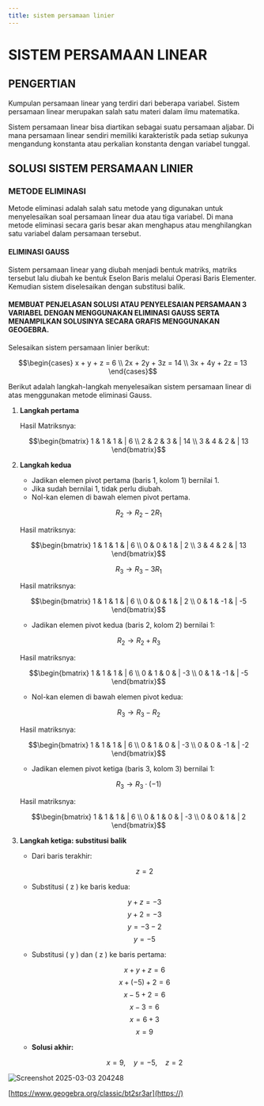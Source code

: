 ```yaml
---
title: sistem persamaan linier
---
```


# SISTEM PERSAMAAN LINEAR
## PENGERTIAN
Kumpulan persamaan linear yang terdiri dari beberapa variabel. Sistem persamaan linear merupakan salah satu materi dalam ilmu matematika.

Sistem persamaan linear bisa diartikan sebagai suatu persamaan aljabar. Di mana persamaan linear sendiri memiliki karakteristik pada setiap sukunya mengandung konstanta atau perkalian konstanta dengan variabel tunggal.

## SOLUSI SISTEM PERSAMAAN LINIER
### METODE ELIMINASI
Metode eliminasi adalah salah satu metode yang digunakan untuk menyelesaikan soal persamaan linear dua atau tiga variabel. Di mana metode eliminasi secara garis besar akan menghapus atau menghilangkan satu variabel dalam persamaan tersebut.

#### ELIMINASI GAUSS
Sistem persamaan linear yang diubah menjadi bentuk matriks, matriks tersebut lalu diubah ke bentuk Eselon Baris melalui Operasi Baris Elementer. Kemudian sistem diselesaikan dengan substitusi balik.

#### MEMBUAT PENJELASAN SOLUSI ATAU PENYELESAIAN PERSAMAAN 3 VARIABEL DENGAN MENGGUNAKAN ELIMINASI GAUSS SERTA MENAMPILKAN SOLUSINYA SECARA GRAFIS MENGGUNAKAN GEOGEBRA.

Selesaikan sistem persamaan linier berikut:

$$\begin{cases} x + y + z = 6 \\ 2x + 2y + 3z = 14 \\ 3x + 4y + 2z = 13 \end{cases}$$

Berikut adalah langkah-langkah menyelesaikan sistem persamaan linear di atas menggunakan metode eliminasi Gauss.

1. **Langkah pertama**

   Hasil Matriksnya:

   $$\begin{bmatrix} 1 & 1 & 1 & | 6 \\ 2 & 2 & 3 & | 14 \\ 3 & 4 & 2 & | 13 \end{bmatrix}$$

2. **Langkah kedua**
   - Jadikan elemen pivot pertama (baris 1, kolom 1) bernilai 1.
   - Jika sudah bernilai 1, tidak perlu diubah.
   - Nol-kan elemen di bawah elemen pivot pertama.

   $$ R_2 \to R_2 - 2R_1 $$

   Hasil matriksnya:

   $$\begin{bmatrix} 1 & 1 & 1 & | 6 \\ 0 & 0 & 1 & | 2 \\ 3 & 4 & 2 & | 13 \end{bmatrix}$$

   $$ R_3 \to R_3 - 3R_1 $$

   Hasil matriksnya:

   $$\begin{bmatrix} 1 & 1 & 1 & | 6 \\ 0 & 0 & 1 & | 2 \\ 0 & 1 & -1 & | -5 \end{bmatrix}$$

   - Jadikan elemen pivot kedua (baris 2, kolom 2) bernilai 1:

   $$ R_2 \to R_2 + R_3 $$

   Hasil matriksnya:

   $$\begin{bmatrix} 1 & 1 & 1 & | 6 \\ 0 & 1 & 0 & | -3 \\ 0 & 1 & -1 & | -5 \end{bmatrix}$$

   - Nol-kan elemen di bawah elemen pivot kedua:

   $$ R_3 \to R_3 - R_2 $$

   Hasil matriksnya:

   $$\begin{bmatrix} 1 & 1 & 1 & | 6 \\ 0 & 1 & 0 & | -3 \\ 0 & 0 & -1 & | -2 \end{bmatrix}$$

   - Jadikan elemen pivot ketiga (baris 3, kolom 3) bernilai 1:

   $$ R_3 \to R_3 \cdot (-1) $$

   Hasil matriksnya:

   $$\begin{bmatrix} 1 & 1 & 1 & | 6 \\ 0 & 1 & 0 & | -3 \\ 0 & 0 & 1 & | 2 \end{bmatrix}$$

3. **Langkah ketiga: substitusi balik**
   - Dari baris terakhir:

     $$ z = 2 $$

   - Substitusi \( z \) ke baris kedua:

     $$ y + z = -3 $$
     $$ y + 2 = -3 $$
     $$ y = -3 - 2 $$
     $$ y = -5 $$

   - Substitusi \( y \) dan \( z \) ke baris pertama:

     $$ x + y + z = 6 $$
     $$ x + (-5) + 2 = 6 $$
     $$ x - 5 + 2 = 6 $$
     $$ x - 3 = 6 $$
     $$ x = 6 + 3 $$
     $$ x = 9 $$

   - **Solusi akhir:**

     $$ x = 9, \quad y = -5, \quad z = 2 $$

  ![Screenshot 2025-03-03 204248](https://hackmd.io/_uploads/HkgfQVXoyl.png)

  [https://www.geogebra.org/classic/bt2sr3ar](https://)

